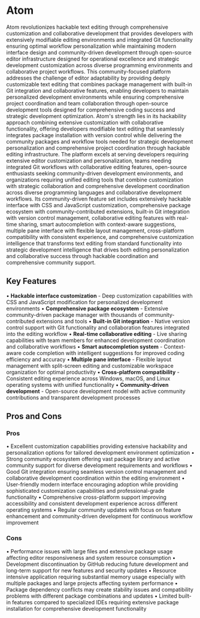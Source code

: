 # Atom

Atom revolutionizes hackable text editing through comprehensive customization and collaborative development that provides developers with extensively modifiable editing environments and integrated Git functionality ensuring optimal workflow personalization while maintaining modern interface design and community-driven development through open-source editor infrastructure designed for operational excellence and strategic development customization across diverse programming environments and collaborative project workflows. This community-focused platform addresses the challenge of editor adaptability by providing deeply customizable text editing that combines package management with built-in Git integration and collaborative features, enabling developers to maintain personalized development environments while ensuring comprehensive project coordination and team collaboration through open-source development tools designed for comprehensive coding success and strategic development optimization. Atom's strength lies in its hackability approach combining extensive customization with collaborative functionality, offering developers modifiable text editing that seamlessly integrates package installation with version control while delivering the community packages and workflow tools needed for strategic development personalization and comprehensive project coordination through hackable editing infrastructure. The platform excels at serving developers requiring extensive editor customization and personalization, teams needing integrated Git workflows with collaborative editing features, open-source enthusiasts seeking community-driven development environments, and organizations requiring unified editing tools that combine customization with strategic collaboration and comprehensive development coordination across diverse programming languages and collaborative development workflows. Its community-driven feature set includes extensively hackable interface with CSS and JavaScript customization, comprehensive package ecosystem with community-contributed extensions, built-in Git integration with version control management, collaborative editing features with real-time sharing, smart autocompletion with context-aware suggestions, multiple pane interface with flexible layout management, cross-platform compatibility with consistent experience, and comprehensive customization intelligence that transforms text editing from standard functionality into strategic development intelligence that drives both editing personalization and collaborative success through hackable coordination and comprehensive community support.

## Key Features

• **Hackable interface customization** - Deep customization capabilities with CSS and JavaScript modification for personalized development environments
• **Comprehensive package ecosystem** - Extensive community-driven package manager with thousands of community-contributed extensions and tools
• **Built-in Git integration** - Native version control support with Git functionality and collaboration features integrated into the editing workflow
• **Real-time collaborative editing** - Live sharing capabilities with team members for enhanced development coordination and collaborative workflows
• **Smart autocompletion system** - Context-aware code completion with intelligent suggestions for improved coding efficiency and accuracy
• **Multiple pane interface** - Flexible layout management with split-screen editing and customizable workspace organization for optimal productivity
• **Cross-platform compatibility** - Consistent editing experience across Windows, macOS, and Linux operating systems with unified functionality
• **Community-driven development** - Open-source development model with active community contributions and transparent development processes

## Pros and Cons

### Pros
• Excellent customization capabilities providing extensive hackability and personalization options for tailored development environment optimization
• Strong community ecosystem offering vast package library and active community support for diverse development requirements and workflows
• Good Git integration ensuring seamless version control management and collaborative development coordination within the editing environment
• User-friendly modern interface encouraging adoption while providing sophisticated customization capabilities and professional-grade functionality
• Comprehensive cross-platform support improving accessibility and consistent development experience across different operating systems
• Regular community updates with focus on feature enhancement and community-driven development for continuous workflow improvement

### Cons
• Performance issues with large files and extensive package usage affecting editor responsiveness and system resource consumption
• Development discontinuation by GitHub reducing future development and long-term support for new features and security updates
• Resource intensive application requiring substantial memory usage especially with multiple packages and large projects affecting system performance
• Package dependency conflicts may create stability issues and compatibility problems with different package combinations and updates
• Limited built-in features compared to specialized IDEs requiring extensive package installation for comprehensive development functionality